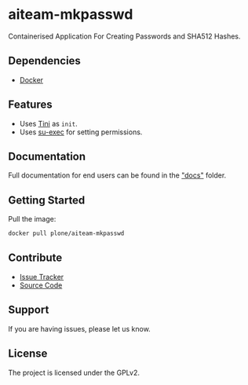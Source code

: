 # aiteam-mkpasswd
Containerised Application For Creating Passwords and  SHA512 Hashes.

## Dependencies

- [Docker](https://docker.com "Homepage of docker")

## Features

- Uses [Tini](https://github.com/krallin/tini) as `init`.
- Uses [su-exec](https://github.com/ncopa/su-exec) for setting permissions.

## Documentation

Full documentation for end users can be found in the ["docs"](docs) folder.


## Getting Started

Pull the image:

``` bash
docker pull plone/aiteam-mkpasswd
```

## Contribute

- [Issue Tracker](github.com/plone/aiteam-mkpasswd/issues)
- [Source Code](github.com/plone/aiteam-mkpasswd)

## Support

If you are having issues, please let us know.

## License

The project is licensed under the GPLv2.

